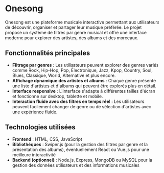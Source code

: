 # Onesong

Onesong est une plateforme musicale interactive permettant aux utilisateurs de découvrir, organiser et partager leur musique préférée. Le projet propose un système de filtres par genre musical et offre une interface moderne pour explorer des artistes, des albums et des morceaux.

## Fonctionnalités principales

- **Filtrage par genres** : Les utilisateurs peuvent explorer des genres variés comme Rock, Hip-Hop, Pop, Électronique, Jazz, Kpop, Country, Soul, Blues, Classique, World, Alternative et plus encore.
- **Affichage dynamique des artistes et albums** : Chaque genre présente une liste d'artistes et d'albums qui peuvent être explorés plus en détail.
- **Interface responsive** : L'interface s'adapte à différentes tailles d'écran et fonctionne sur desktop, tablette et mobile.
- **Interaction fluide avec des filtres en temps réel** : Les utilisateurs peuvent facilement changer de genre ou de sélection d'artistes avec une expérience fluide.

## Technologies utilisées

- **Frontend** : HTML, CSS, JavaScript
- **Bibliothèques** : Swiper.js (pour la gestion des filtres par genre et la présentation des albums), éventuellement React ou Vue.js pour une meilleure interactivité
- **Backend (optionnel)** : Node.js, Express, MongoDB ou MySQL pour la gestion des données utilisateurs et des informations musicales

